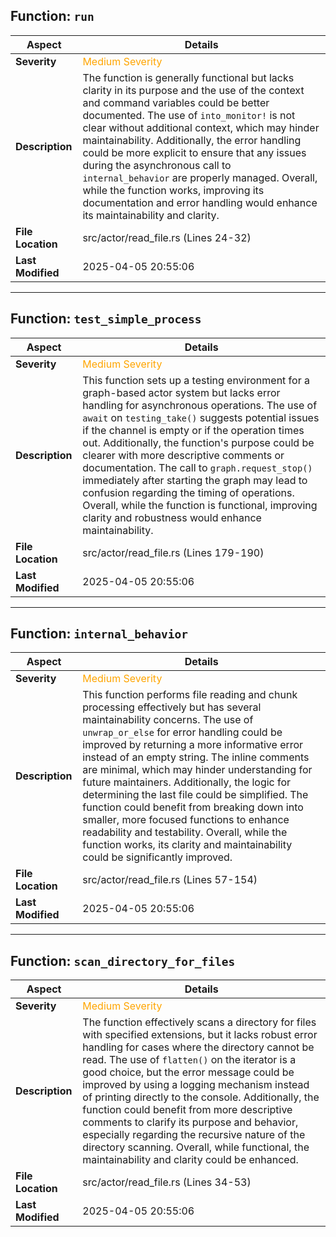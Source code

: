 ## Function: `run`

| **Aspect**        | **Details** |
|-------------------|------------|
| **Severity**      | <span style="color:orange;">Medium Severity</span> |
| **Description**   | The function is generally functional but lacks clarity in its purpose and the use of the context and command variables could be better documented. The use of `into_monitor!` is not clear without additional context, which may hinder maintainability. Additionally, the error handling could be more explicit to ensure that any issues during the asynchronous call to `internal_behavior` are properly managed. Overall, while the function works, improving its documentation and error handling would enhance its maintainability and clarity. |
| **File Location** | src/actor/read_file.rs (Lines 24-32) |
| **Last Modified** | 2025-04-05 20:55:06 |

---

## Function: `test_simple_process`

| **Aspect**        | **Details** |
|-------------------|------------|
| **Severity**      | <span style="color:orange;">Medium Severity</span> |
| **Description**   | This function sets up a testing environment for a graph-based actor system but lacks error handling for asynchronous operations. The use of `await` on `testing_take()` suggests potential issues if the channel is empty or if the operation times out. Additionally, the function's purpose could be clearer with more descriptive comments or documentation. The call to `graph.request_stop()` immediately after starting the graph may lead to confusion regarding the timing of operations. Overall, while the function is functional, improving clarity and robustness would enhance maintainability. |
| **File Location** | src/actor/read_file.rs (Lines 179-190) |
| **Last Modified** | 2025-04-05 20:55:06 |

---

## Function: `internal_behavior`

| **Aspect**        | **Details** |
|-------------------|------------|
| **Severity**      | <span style="color:orange;">Medium Severity</span> |
| **Description**   | This function performs file reading and chunk processing effectively but has several maintainability concerns. The use of `unwrap_or_else` for error handling could be improved by returning a more informative error instead of an empty string. The inline comments are minimal, which may hinder understanding for future maintainers. Additionally, the logic for determining the last file could be simplified. The function could benefit from breaking down into smaller, more focused functions to enhance readability and testability. Overall, while the function works, its clarity and maintainability could be significantly improved. |
| **File Location** | src/actor/read_file.rs (Lines 57-154) |
| **Last Modified** | 2025-04-05 20:55:06 |

---

## Function: `scan_directory_for_files`

| **Aspect**        | **Details** |
|-------------------|------------|
| **Severity**      | <span style="color:orange;">Medium Severity</span> |
| **Description**   | The function effectively scans a directory for files with specified extensions, but it lacks robust error handling for cases where the directory cannot be read. The use of `flatten()` on the iterator is a good choice, but the error message could be improved by using a logging mechanism instead of printing directly to the console. Additionally, the function could benefit from more descriptive comments to clarify its purpose and behavior, especially regarding the recursive nature of the directory scanning. Overall, while functional, the maintainability and clarity could be enhanced. |
| **File Location** | src/actor/read_file.rs (Lines 34-53) |
| **Last Modified** | 2025-04-05 20:55:06 |
